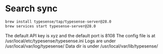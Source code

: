 # Search sync

```bash
brew install typesense/tap/typesense-server@28.0
brew services start typesense-server@28.0
```

The default API key is xyz and the default port is 8108
The config file is at /usr/local/etc/typesense/typesense.ini
Logs are under /usr/local/var/log/typesense/
Data dir is under /usr/local/var/lib/typesense/
